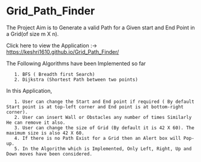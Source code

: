# Grid_Path_Finder

The Project Aim is to Generate a valid Path for a Given start and End Point in a Grid(of size m X n).

Click here to view the Application :->  https://keshri1610.github.io/Grid_Path_Finder/

The Following Algorithms have been Implemented so far
      
       1. BFS ( Breadth first Search)
       2. Dijkstra (Shortest Path between two points)

In this Application,

       1. User can change the Start and End point if required ( By default Start point is at top-left corner and End point is at bottom-right corner).
       2. User can insert Wall or Obstacles any number of times Similarly He can remove it also.
       3. User can change the size of Grid (By default it is 42 X 60). The maximum size is also 42 X 60.
       4. If there is no Path Exist for a Grid then an Alert box will Pop-up.
       5. In the Algorithm which is Implemented, Only Left, Right, Up and Down moves have been considered.
       

